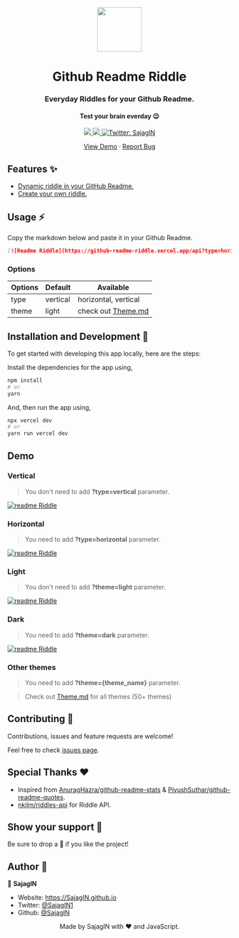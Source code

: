 <p align="center">
  <img align="center" width="100" src="https://acegif.com/wp-content/gif/thinking-emoji-30.gif" />

  <h1 align="center">Github Readme Riddle</h1>
  <h3 align="center">Everyday Riddles for your Github Readme.</h3>
  <h4 align="center">Test your brain everday 😉</h4>
</p>

<!-- Badges -->
<p align="center">
  <a href="https://github.com/SajagIN/github-readme-riddle/issues">
    <img src="https://img.shields.io/github/issues/SajagIN/github-readme-riddle?style=flat-square">
  </a>

  <a href="https://github.com/SajagIN/github-readme-riddle/pulls">
    <img src="https://img.shields.io/github/issues-pr/SajagIN/github-readme-riddle?style=flat-square">
  </a>
  
  <a href="https://twitter.com/SajagIN" target="_blank">
    <img alt="Twitter: SajagIN" src="https://img.shields.io/twitter/follow/SajagIN.svg?style=social" />
  </a>
</p>

<!-- Links -->
<p align="center">
  <a href="https://github-readme-riddle.vercel.app/api" target="_blank">View Demo</a>
  <span> · </span>
  <a href="https://github.com/SajagIN/github-readme-riddle/issues" target="_blank">Report Bug</a>
</p>

## Features ✨

- [Dynamic riddle in your GitHub Readme.](#Demo)
- [Create your own riddle.](#Custom)

## Usage ⚡️

Copy the markdown below and paste it in your Github Readme.

```md
[![Readme Riddle](https://github-readme-riddle.vercel.app/api?type=horizontal&theme=dark)](https://github.com/SajagIN/github-readme-riddle)
```

### Options

| Options | Default  | Available                       |
| ------- | -------- | --------------------------------|
| type    | vertical | horizontal, vertical            |
| theme   | light    | check out [Theme.md](./theme.md)|

## Installation and Development 🚀

To get started with developing this app locally, here are the steps:

Install the dependencies for the app using,

```sh
npm install
# or
yarn
```

And, then run the app using,

```sh
npx vercel dev
# or
yarn run vercel dev
```

## Demo

### Vertical

> You don't need to add **?type=vertical** parameter.

[![readme Riddle](https://github-readme-riddle.vercel.app/api?type=vertical)](https://github.com/SajagIN/github-readme-riddle)

### Horizontal

> You need to add **?type=horizontal** parameter.

[![readme Riddle](https://github-readme-riddle.vercel.app/api?type=horizontal)](https://github.com/SajagIN/github-readme-riddle)

### Light

> You don't need to add **?theme=light** parameter.

[![readme Riddle](https://github-readme-riddle.vercel.app/api?type=vertical)](https://github.com/SajagIN/github-readme-riddle)

### Dark

> You need to add **?theme=dark** parameter.

[![readme Riddle](https://github-readme-riddle.vercel.app/api?theme=dark)](https://github.com/SajagIN/github-readme-riddle)

### Other themes

> You need to add **?theme={theme_name}** parameter.

> Check out [Theme.md](./theme.md) for all themes (50+ themes)

## Contributing 🤝

Contributions, issues and feature requests are welcome!

Feel free to check [issues page](https://github.com/SajagIN/github-readme-riddle/issues).

## Special Thanks ❤

- Inspired from [AnuragHazra/github-readme-stats](https://github.com/anuraghazra/github-readme-stats) & [PiyushSuthar/github-readme-quotes](https://github.com/PiyushSuthar/github-readme-quotes).
- [nkilm/riddles-api](https://github.com/nkilm/riddles-api) for Riddle API.

## Show your support 🌈

Be sure to drop a 🌟 if you like the project!

## Author 🤗

👤 **SajagIN**

- Website: https://SajagIN.github.io
- Twitter: [@SajagIN1](https://twitter.com/SajagIN1)
- Github: [@SajagIN](https://github.com/SajagIN)

<div align="center">Made by SajagIN with ❤ and JavaScript.</div>
